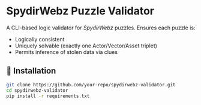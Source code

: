 # SpydirWebz Puzzle Validator

A CLI-based logic validator for *SpydirWebz* puzzles. Ensures each puzzle is:

- Logically consistent
- Uniquely solvable (exactly one Actor/Vector/Asset triplet)
- Permits inference of stolen data via clues

## 🔧 Installation

```bash
git clone https://github.com/your-repo/spydirwebz-validator.git
cd spydirwebz-validator
pip install -r requirements.txt
